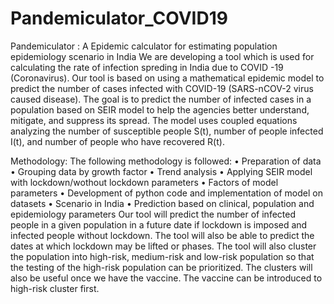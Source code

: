 # Pandemiculator_COVID19
Pandemiculator : A Epidemic calculator for estimating population epidemiology scenario in India
We are developing a tool which is used for calculating the rate of infection spreding in India due to COVID -19 (Coronavirus).
Our	tool	is	based	on	using	a	mathematical	epidemic	model	to	predict	the	number	of	cases	infected	with	COVID-19	(SARS-nCOV-2	virus	caused	disease).	The	goal	is	to	predict	the	number	of	infected	cases	in	a	population	based	on	SEIR	model	to	help	the	agencies	better	understand,	mitigate,	and	suppress	its	spread.	The	model	uses	coupled	equations	analyzing	the	number	of	susceptible	people	S(t),	number	of	people	infected	I(t),	and	number	of	people	who	have	recovered	R(t).	

Methodology:	The	following	methodology	is	followed:	• Preparation	of	data	• Grouping	data	by	growth	factor	• Trend	analysis	• Applying	SEIR	model	with	lockdown/wothout	lockdown	parameters	• Factors	of	model	parameters	• Development	of	python	code	and	implementation	of	model	on	datasets	• Scenario	in	India	• Prediction	based	on	clinical,	population	and	epidemiology	parameters	Our	tool	will	predict	the	number	of	infected	people	in	a	given	population	in	a	future	date	if	lockdown	is	imposed	and	infected	people	without	lockdown.	The	tool	will	also	be	able	to	predict	the	dates	at	which	lockdown	may	be	lifted	or	phases.	The	tool	will	also	cluster	the	population	into	high-risk,	medium-risk	and low-risk	population	so	that	the	testing	of	the	high-risk	population	can	be	prioritized.	The	clusters	will	also	be	useful	once	we	have	the	vaccine.	The	vaccine	can	be	introduced	to	high-risk	cluster	first.	
